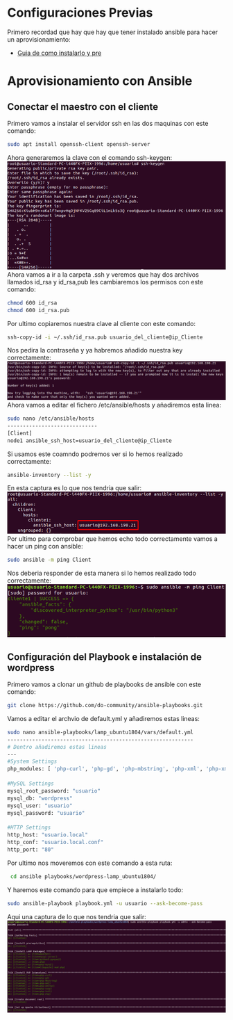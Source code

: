 # Configuraciones Previas
Primero recordad que hay que hay que tener instalado ansible para hacer un aprovisionamiento:  
- [Guia de como instalarlo y pre](https://github.com/AlvaroAMGX/Aprovisionamiento_con_Ansible/blob/main/Instalación.md)
# Aprovisionamiento con Ansible
## Conectar el maestro con el cliente
Primero vamos a instalar el servidor ssh en las dos maquinas con este comando:  
```bash
sudo apt install openssh-client openssh-server
```
Ahora generaremos la clave con el comando ssh-keygen:  
![keygen](https://github.com/AlvaroAMGX/Aprovisionamiento_con_Ansible/blob/main/imagenes/ansible2.png)  
Ahora vamos a ir a la carpeta .ssh y veremos que hay dos archivos llamados id_rsa y id_rsa,pub les cambiaremos los permisos con este comando:
```bash
chmod 600 id_rsa
chmod 600 id_rsa.pub
```
Por ultimo copiaremos nuestra clave al cliente con este comando:
```bash
ssh-copy-id -i ~/.ssh/id_rsa.pub usuario_del_cliente@ip_Cliente
```
Nos pedira la contraseña y ya habremos añadido nuestra key correctamente:
![copiar key](https://github.com/AlvaroAMGX/Aprovisionamiento_con_Ansible/blob/main/imagenes/ansible3.png)
Ahora vamos a editar el fichero /etc/ansible/hosts y añadiremos esta linea:
```bash
sudo nano /etc/ansible/hosts
-----------------------------
[Client]
node1 ansible_ssh_host=usuario_del_cliente@ip_Cliente
```
Si usamos este coamndo podremos ver si lo hemos realizado correctamente:
```bash
ansible-inventory --list -y
```
En esta captura es lo que nos tendria que salir:
![copiar key](https://github.com/AlvaroAMGX/Aprovisionamiento_con_Ansible/blob/main/imagenes/ansible4.png)
Por ultimo para comprobar que hemos echo todo correctamente vamos a hacer un ping con ansible:
```bash
sudo ansible -m ping Client
```
Nos deberia responder de esta manera si lo hemos realizado todo correctamente:
![copiar key](https://github.com/AlvaroAMGX/Aprovisionamiento_con_Ansible/blob/main/imagenes/ansible5.png)
## Configuración del Playbook e instalación de wordpress
Primero vamos a clonar un github de playbooks de ansible con este comando:
```bash
git clone https://github.com/do-community/ansible-playbooks.git
```
Vamos a editar el archvio de default.yml y añadiremos estas lineas:
```bash
sudo nano ansible-playbooks/lamp_ubuntu1804/vars/default.yml
------------------------------------------------------------
# Dentro añadiremos estas lineas
---
#System Settings
php_modules: [ 'php-curl', 'php-gd', 'php-mbstring', 'php-xml', 'php-xmlrpc', 'php-soap', 'php-intl', 'php-zip' ]

#MySQL Settings
mysql_root_password: "usuario"
mysql_db: "wordpress"
mysql_user: "usuario"
mysql_password: "usuario"

#HTTP Settings
http_host: "usuario.local"
http_conf: "usuario.local.conf"
http_port: "80"
```
Por ultimo nos moveremos con este comando a esta ruta:
```bash
 cd ansible playbooks/wordpress-lamp_ubuntu1804/
```
Y haremos este comando para que empiece a instalarlo todo:
```bash
sudo ansible-playbook playbook.yml -u usuario --ask-become-pass
```
Aqui una captura de lo que nos tendria que salir:
![instalacion LAMP](https://github.com/AlvaroAMGX/Aprovisionamiento_con_Ansible/blob/main/imagenes/ansible6.png)
